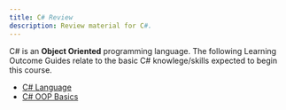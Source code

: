 ```yaml
---
title: C# Review
description: Review material for C#.
---
```

C# is an **Object Oriented** programming language. The following Learning Outcome Guides relate to the basic C# knowlege/skills expected to begin this course.

- [C# Language](../logs/csharp-review.md)
- [C# OOP Basics](../logs/csharp-oop.md)

